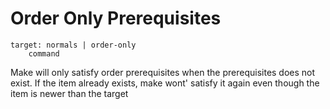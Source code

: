 # Order Only Prerequisites

```make
target: normals | order-only
    command
```

Make will only satisfy order prerequisites when the
prerequisites does not exist. If the item already exists,
make wont' satisfy it again even though the item is newer than the target
